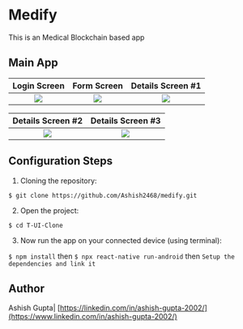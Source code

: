 # Medify

This is an Medical Blockchain based app

## Main App

|                          Login Screen                        |                          Form Screen                          |                         Details Screen #1                         |
| :-----------------------------------------------------------: | :-----------------------------------------------------------: | :-----------------------------------------------------------: |
![](/Snips/Login.jpg)| ![](/snapshots/NuTomAppForm.jpg)| ![](/snapshots/Details1.jpg)| 


|                          Details Screen #2                          |                          Details Screen #3                         
| :-----------------------------------------------------------: | :-----------------------------------------------------------: |
|  ![](/snapshots/Details2.jpg)| ![](/snapshots/Details3.jpg)| 


## Configuration Steps
1. Cloning the repository:

```
$ git clone https://github.com/Ashish2468/medify.git
```

2. Open the project:

`$ cd T-UI-Clone`

3. Now run the app on your connected device (using terminal):

`$ npm install` then
`$ npx react-native run-android` then
`Setup the dependencies and link it`


## Author

Ashish Gupta| [https://linkedin.com/in/ashish-gupta-2002/](https://www.linkedin.com/in/ashish-gupta-2002/)



